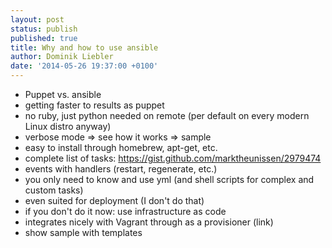 ```yaml
---
layout: post
status: publish
published: true
title: Why and how to use ansible
author: Dominik Liebler
date: '2014-05-26 19:37:00 +0100'
---
```


- Puppet vs. ansible
- getting faster to results as puppet
- no ruby, just python needed on remote (per default on every modern Linux distro anyway)
- verbose mode => see how it works => sample
- easy to install through homebrew, apt-get, etc.
- complete list of tasks: https://gist.github.com/marktheunissen/2979474
- events with handlers (restart, regenerate, etc.)
- you only need to know and use yml (and shell scripts for complex and custom tasks)
- even suited for deployment (I don't do that)
- if you don't do it now: use infrastructure as code
- integrates nicely with Vagrant through as a provisioner (link)
- show sample with templates
